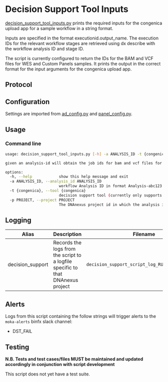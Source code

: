 # Decision Support Tool Inputs

[decision_support_tool_inputs.py](../decision_support_tool_inputs.py) prints the required inputs for the congenica upload app for a sample workflow in a string format.

Inputs are specified in the format executionid.output_name. The execution IDs for the relevant workflow stages are retrieved using dx describe with the workflow analysis ID and stage ID. 

The script is currently configured to return the IDs for the BAM and VCF files for WES and Custom Panels samples. It prints the output in the correct format for the input arguments for the congenica upload app.

## Protocol


## Configuration

Settings are imported from [ad_config.py](../config/ad_config.py) and [panel_config.py](../config/panel_config.py).

## Usage

### Command line

```bash
usage: decision_support_tool_inputs.py [-h] -a ANALYSIS_ID -t {congenica} -p PROJECT

given an analysis-id will obtain the job ids for bam and vcf files for upload to the specified decision support tool

options:
  -h, --help            show this help message and exit
  -a ANALYSIS_ID, --analysis_id ANALYSIS_ID
                        workflow Analysis ID in format Analysis-abc123
  -t {congenica}, --tool {congenica}
                        decision support tool (currently only supports congenica)
  -p PROJECT, --project PROJECT
                        The DNAnexus project id in which the analysis is running
```



## Logging

| Alias | Description | Filename | Location |
| ------------------ | ------------------------------------------------------------------------------ | ----------------------------------------------------- | ---------------------------------------------------------------------------------- |
| decision_support | Records the logs from the script to a logfile specific to that DNAnexus project | `decision_support_script_log_RUNFOLDERNAME.log` | `/usr/local/src/mokaguys/automate_demultiplexing_logfiles/decision_support_script_logfiles/` |


## Alerts

Logs from this script containing the follow strings will trigger alerts to the `moka-alerts` binfx slack channel:

* DST_FAIL

## Testing

**N.B. Tests and test cases/files MUST be maintained and updated accordingly in conjunction with script development**

This script does not yet have a test suite.

